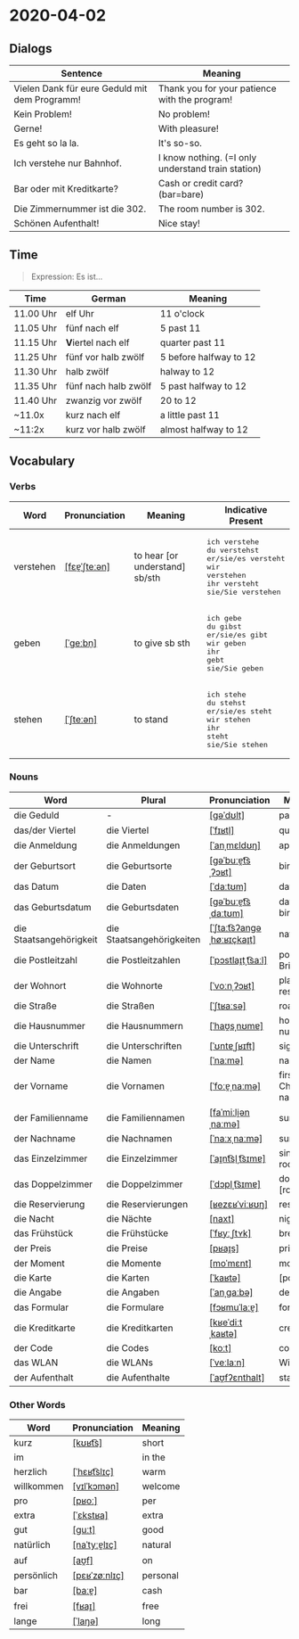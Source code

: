 # 2020-04-02

## Dialogs

| Sentence                                      | Meaning                                            |
| --------------------------------------------- | -------------------------------------------------- |
| Vielen Dank für eure Geduld mit dem Programm! | Thank you for your patience with the program!      |
| Kein Problem!                                 | No problem!                                        |
| Gerne!                                        | With pleasure!                                     |
| Es geht so la la.                             | It's so-so.                                        |
| Ich verstehe nur Bahnhof.                     | I know nothing. (=I only understand train station) |
| Bar oder mit Kreditkarte?                     | Cash or credit card? (bar=bare)                    |
| Die Zimmernummer ist die 302.                 | The room number is 302.                            |
| Schönen Aufenthalt!                           | Nice stay!                                         |

## Time

> Expression: Es ist...

| Time      | German               | Meaning                |
| --------- | -------------------- | ---------------------- |
| 11.00 Uhr | elf Uhr              | 11 o'clock             |
| 11.05 Uhr | fünf nach elf        | 5 past 11              |
| 11.15 Uhr | **V**iertel nach elf | quarter past 11        |
| 11.25 Uhr | fünf vor halb zwölf  | 5 before halfway to 12 |
| 11.30 Uhr | halb zwölf           | halway to 12           |
| 11.35 Uhr | fünf nach halb zwölf | 5 past halfway to 12   |
| 11.40 Uhr | zwanzig vor zwölf    | 20 to 12               |
| ~11.0x    | kurz nach elf        | a little past 11       |
| ~11:2x    | kurz vor halb zwölf  | almost halfway to 12   |

## Vocabulary

### Verbs

| Word      | Pronunciation | Meaning | Indicative Present |
| --------- | ------------- | ------- | ------------------ |
|verstehen|[[fɛɐ̯ˈʃteːən]](https://cdn.duden.de/_media_/audio/ID4115826_486064688.mp3)|to hear  [or understand]  sb/sth|<pre>ich       verstehe<br>du        verstehst<br>er/sie/es versteht<br>wir       verstehen<br>ihr       versteht<br>sie/Sie   verstehen</pre>|
|geben|[[ˈɡeːbn̩]](https://cdn.duden.de/_media_/audio/ID4108563_344517469.mp3)|to give sb sth|<pre>ich       gebe<br>du        gibst<br>er/sie/es gibt<br>wir       geben<br>ihr       gebt<br>sie/Sie   geben</pre>|
|stehen|[[ˈʃteːən]](https://cdn.duden.de/_media_/audio/ID4113605_140819530.mp3)|to stand|<pre>ich       stehe<br>du        stehst<br>er/sie/es steht<br>wir       stehen<br>ihr       steht<br>sie/Sie   stehen</pre>|

### Nouns

| Word                    | Plural | Pronunciation | Meaning |
| ----------------------- | ------ | ------------- | ------- |
|die Geduld|-|[[ɡəˈdʊlt]](https://cdn.duden.de/_media_/audio/ID4113018_45170908.mp3)|patience|
|das/der Viertel|die Viertel|[[ˈfɪʁtl̩]](https://cdn.duden.de/_media_/audio/ID4128558_159949879.mp3)|quarter|
|die Anmeldung|die Anmeldungen|[[ˈanˌmɛldʊŋ]](https://cdn.duden.de/_media_/audio/ID4113555_27668241.mp3)|application|
|der Geburtsort|die Geburtsorte|[[ɡəˈbuːɐ̯t͡sˌʔɔʁt]](https://cdn.duden.de/_media_/audio/ID4112440_101816189.mp3)|birthplace|
|das Datum|die Daten|[[ˈdaːtʊm]](https://cdn.duden.de/_media_/audio/ID4112014_99071742.mp3)|date|
|das Geburtsdatum|die Geburtsdaten|[[ɡəˈbuːɐ̯t͡sˌdaːtʊm]](https://cdn.duden.de/_media_/audio/ID4172435_203576971.mp3)|date of birth|
|die Staatsangehörigkeit|die Staatsangehörigkeiten|[[ˈʃtaːt͡sʔanɡəˌhøːʁɪçkaɪ̯t]](https://cdn.duden.de/_media_/audio/ID4121066_40957549.mp3)|nationality|
|die Postleitzahl|die Postleitzahlen|[[ˈpɔstlaɪ̯tˌt͡saːl]](https://cdn.duden.de/_media_/audio/ID4115085_81240710.mp3)|postcode Brit|
|der Wohnort|die Wohnorte|[[ˈvoːnˌʔɔʁt]](https://cdn.duden.de/_media_/audio/ID4111786_173558869.mp3)|place of residence|
|die Straße|die Straßen|[[ˈʃtʁaːsə]](https://cdn.duden.de/_media_/audio/ID4120277_502978504.mp3)|road|
|die Hausnummer|die Hausnummern|[[ˈhaʊ̯sˌnʊmɐ]](https://cdn.duden.de/_media_/audio/ID4113100_520317924.mp3)|house number|
|die Unterschrift|die Unterschriften|[[ˈʊntɐˌʃʁɪft]](https://cdn.duden.de/_media_/audio/ID4116624_57146648.mp3)|signature|
|der Name|die Namen|[[ˈnaːmə]](https://cdn.duden.de/_media_/audio/ID4118331_466014235.mp3)|name|
|der Vorname|die Vornamen|[[ˈfoːɐ̯ˌnaːmə]](https://cdn.duden.de/_media_/audio/ID4112232_255642562.mp3)|first  [or Christian]  name|
|der Familienname|die Familiennamen|[[faˈmiːli̯ənˌnaːmə]](https://cdn.duden.de/_media_/audio/ID4157442_169460851.mp3)|surname|
|der Nachname|die Nachnamen|[[ˈnaːxˌnaːmə]](https://cdn.duden.de/_media_/audio/ID4520799_280793115.mp3)|surname|
|das Einzelzimmer|die Einzelzimmer|[[ˈaɪ̯nt͡sl̩ˌt͡sɪmɐ]](https://cdn.duden.de/_media_/audio/ID4139259_193432162.mp3)|single room|
|das Doppelzimmer|die Doppelzimmer|[[ˈdɔpl̩ˌt͡sɪmɐ]](https://cdn.duden.de/_media_/audio/ID4137063_496629944.mp3)|double [room]|
|die Reservierung|die Reservierungen|[[ʁezɛʁˈviːʁʊŋ]](https://upload.wikimedia.org/wikipedia/commons/e/e3/De-Reservierung.ogg)|reservation|
|die Nacht|die Nächte|[[naxt]](https://cdn.duden.de/_media_/audio/ID4111187_255453215.mp3)|night|
|das Frühstück|die Frühstücke|[[ˈfʁyːˌʃtʏk]](https://cdn.duden.de/_media_/audio/ID4116331_351937188.mp3)|breakfast|
|der Preis|die Preise|[[pʁaɪ̯s]](https://cdn.duden.de/_media_/audio/ID4116185_241848769.mp3)|price of|
|der Moment|die Momente|[[moˈmɛnt]](https://cdn.duden.de/_media_/audio/ID4111108_235792794.mp3)|moment|
|die Karte|die Karten|[[ˈkaʁtə]](https://cdn.duden.de/_media_/audio/ID4109815_64119280.mp3)|[post]card|
|die Angabe|die Angaben|[[ˈanˌɡaːbə]](https://cdn.duden.de/_media_/audio/ID4131003_90534564.mp3)|details pl|
|das Formular|die Formulare|[[fɔʁmuˈlaːɐ̯]](https://cdn.duden.de/_media_/audio/ID4114412_154015778.mp3)|form|
|die Kreditkarte|die Kreditkarten|[[kʁeˈdiːtˌkaʁtə]](https://cdn.duden.de/_media_/audio/ID4114315_165974818.mp3)|credit card|
|der Code|die Codes|[[koːt]](https://cdn.duden.de/_media_/audio/ID4135066_363576398.mp3)|code|
|das WLAN|die WLANs|[[ˈveːlaːn]](https://cdn.duden.de/_media_/audio/ID6287609_252735210.mp3)|Wi-Fi®|
|der Aufenthalt|die Aufenthalte|[[ˈaʊ̯fʔɛnthalt]](https://cdn.duden.de/_media_/audio/ID4115323_535929776.mp3)|stay|

### Other Words

| Word       | Pronunciation | Meaning |
| ---------- | ------------- | ------- |
|kurz|[[kʊʁt͡s]](https://cdn.duden.de/_media_/audio/ID4108944_471502672.mp3)|short|
|im||in the|
|herzlich|[[ˈhɛʁt͡slɪç]](https://cdn.duden.de/_media_/audio/ID4114742_511487165.mp3)|warm|
|willkommen|[[vɪlˈkɔmən]](https://cdn.duden.de/_media_/audio/ID4121412_227805791.mp3)|welcome|
|pro|[[pʁoː]](https://cdn.duden.de/_media_/audio/ID4131089_456381206.mp3)|per|
|extra|[[ˈɛkstʁa]](https://cdn.duden.de/_media_/audio/ID4128519_476887958.mp3)|extra|
|gut|[[ɡuːt]](https://cdn.duden.de/_media_/audio/ID4115829_268695196.mp3)|good|
|natürlich|[[naˈtyːɐ̯lɪç]](https://cdn.duden.de/_media_/audio/ID4173813_459067020.mp3)|natural|
|auf|[[aʊ̯f]](https://cdn.duden.de/_media_/audio/ID4131669_69900760.mp3)|on|
|persönlich|[[pɛʁˈzøːnlɪç]](https://cdn.duden.de/_media_/audio/ID4111227_251866994.mp3)|personal|
|bar|[[baːɐ̯]](https://cdn.duden.de/_media_/audio/ID4110488_152372207.mp3)|cash|
|frei|[[fʁaɪ̯]](https://cdn.duden.de/_media_/audio/ID4109969_36863432.mp3)|free|
|lange|[[ˈlaŋə]](https://cdn.duden.de/_media_/audio/ID4119820_480362967.mp3)|long|

